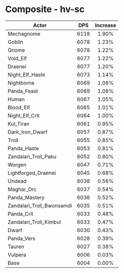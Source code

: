 # Composite - hv-sc
| Actor | DPS | Increase |
|---|:---:|:---:|
|Mechagnome|6118|1.90%|
|Goblin|6078|1.23%|
|Gnome|6078|1.22%|
|Void_Elf|6077|1.22%|
|Draenei|6077|1.20%|
|Night_Elf_Haste|6073|1.14%|
|Nightborne|6069|1.08%|
|Panda_Feast|6069|1.08%|
|Human|6067|1.05%|
|Blood_Elf|6065|1.01%|
|Night_Elf_Crit|6064|1.00%|
|Kul_Tiran|6061|0.95%|
|Dark_Iron_Dwarf|6057|0.87%|
|Troll|6055|0.85%|
|Panda_Haste|6053|0.81%|
|Zandalari_Troll_Paku|6052|0.80%|
|Worgen|6047|0.71%|
|Lightforged_Draenei|6045|0.68%|
|Undead|6038|0.56%|
|Maghar_Orc|6037|0.54%|
|Panda_Mastery|6036|0.52%|
|Zandalari_Troll_Bwonsamdi|6035|0.51%|
|Panda_Crit|6033|0.48%|
|Zandalari_Troll_Kimbul|6033|0.47%|
|Dwarf|6030|0.43%|
|Panda_Vers|6028|0.39%|
|Tauren|6027|0.38%|
|Vulpera|6006|0.03%|
|Base|6004|0.00%|
